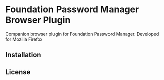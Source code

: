 # Foundation Password Manager Browser Plugin
Companion browser plugin for Foundation Password Manager. Developed for Mozilla Firefox

## Installation

## License
